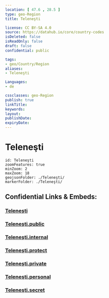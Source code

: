 ```yaml
---
location: [ 47.6 , 28.5 ] 
type: geo-Region
title: Teleneşti

license: CC BY-SA 4.0
source: https://datahub.io/core/country-codes
isDeleted: false
isReadOnly: false
draft: false
confidential: public

tags:
- geo/Country/Region
aliases:
- Teleneşti

Languages:
- de

cssclasses: geo-Region
publish: true
linkTitle: 
keywords: 
layout: 
publishDate: 
expiryDate: 
---
```


# Teleneşti

```leaflet
id: Teleneşti
zoomFeatures: true 
minZoom: 2 
maxZoom: 18
geojsonFolder: ./Teleneşti/
markerFolder: ./Teleneşti/
```


## Confidential Links & Embeds: 

### [Teleneşti](/_Standards/Earth/Continent/Europe/Europe~East/Moldova/Districts~Moldova/Teleneşti.md) 

### [Teleneşti.public](/_public/Earth/Continent/Europe/Europe~East/Moldova/Districts~Moldova/Teleneşti.public.md) 

### [Teleneşti.internal](/_internal/Earth/Continent/Europe/Europe~East/Moldova/Districts~Moldova/Teleneşti.internal.md) 

### [Teleneşti.protect](/_protect/Earth/Continent/Europe/Europe~East/Moldova/Districts~Moldova/Teleneşti.protect.md) 

### [Teleneşti.private](/_private/Earth/Continent/Europe/Europe~East/Moldova/Districts~Moldova/Teleneşti.private.md) 

### [Teleneşti.personal](/_personal/Earth/Continent/Europe/Europe~East/Moldova/Districts~Moldova/Teleneşti.personal.md) 

### [Teleneşti.secret](/_secret/Earth/Continent/Europe/Europe~East/Moldova/Districts~Moldova/Teleneşti.secret.md)

